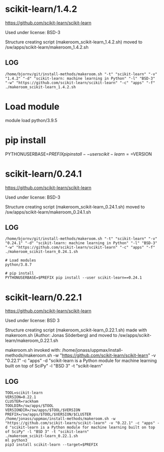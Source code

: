 scikit-learn/1.4.2
========================

<https://github.com/scikit-learn/scikit-learn>

Used under license:
BSD-3


Structure creating script (makeroom_scikit-learn_1.4.2.sh) moved to /sw/apps/scikit-learn/makeroom_1.4.2.sh

LOG
---

    /home/bjornv/git/install-methods/makeroom.sh "-t" "scikit-learn" "-v" "1.4.2" "-d" "scikit-learn: machine learning in Python" "-l" "BSD-3" "-w" "https://github.com/scikit-learn/scikit-learn" "-c" "apps" "-f"
    ./makeroom_scikit-learn_1.4.2.sh

 # Load module
 module load python/3.9.5

# pip install
 PYTHONUSERBASE=$PREFIX pip install --user scikit-learn==$VERSION




scikit-learn/0.24.1
========================

<https://github.com/scikit-learn/scikit-learn>

Used under license:
BSD-3


Structure creating script (makeroom_scikit-learn_0.24.1.sh) moved to /sw/apps/scikit-learn/makeroom_0.24.1.sh

LOG
---

    /home/bjornv/git/install-methods/makeroom.sh "-t" "scikit-learn" "-v" "0.24.1" "-d" "scikit-learn: machine learning in Python" "-l" "BSD-3" "-w" "https://github.com/scikit-learn/scikit-learn" "-c" "apps" "-f"
    ./makeroom_scikit-learn_0.24.1.sh
    
    # Load modules
    python/3.8.7

    # pip install
    PYTHONUSERBASE=$PREFIX pip install --user scikit-learn==0.24.1













scikit-learn/0.22.1
========================

<https://github.com/scikit-learn/scikit-learn>

Used under license:
BSD 3

Structure creating script (makeroom_scikit-learn_0.22.1.sh) made with makeroom.sh (Author: Jonas Söderberg) and moved to /sw/apps/scikit-learn/makeroom_0.22.1.sh

makeroom.sh invoked with:
/home/jonass/uppmax/install-methods/makeroom.sh -w "https://github.com/scikit-learn/scikit-learn" -v "0.22.1" -c "apps" -d "scikit-learn is a Python module for machine learning built on top of SciPy" -l "BSD 3" -t "scikit-learn"

LOG
---

    TOOL=scikit-learn
    VERSION=0.22.1
    CLUSTER=rackham
    TOOLDIR=/sw/apps/$TOOL
    VERSIONDIR=/sw/apps/$TOOL/$VERSION
    PREFIX=/sw/apps/$TOOL/$VERSION/$CLUSTER
    /home/jonass/uppmax/install-methods/makeroom.sh -w "https://github.com/scikit-learn/scikit-learn" -v "0.22.1" -c "apps" -d "scikit-learn is a Python module for machine learning built on top of SciPy" -l "BSD 3" -t "scikit-learn"
    ./makeroom_scikit-learn_0.22.1.sh
    ml python3
    pip3 install scikit-learn --target=$PREFIX
